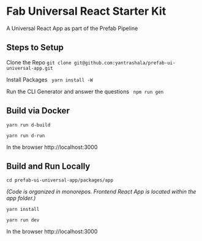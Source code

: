 # Fab Universal React Starter Kit

A Universal React App as part of the Prefab Pipeline

## Steps to Setup

Clone the Repo
`git clone git@github.com:yantrashala/prefab-ui-universal-app.git`

Install Packages
` yarn install -W`

Run the CLI Generator and answer the questions
` npm run gen`


## Build via Docker

`yarn run d-build`

`yarn run d-run`

In the browser http://localhost:3000

## Build and Run Locally

`cd prefab-ui-universal-app/packages/app`

_(Code is organized in monorepos. Frontend React App is located within the app folder.)_

`yarn install`

`yarn run dev`

In the browser http://localhost:3000
